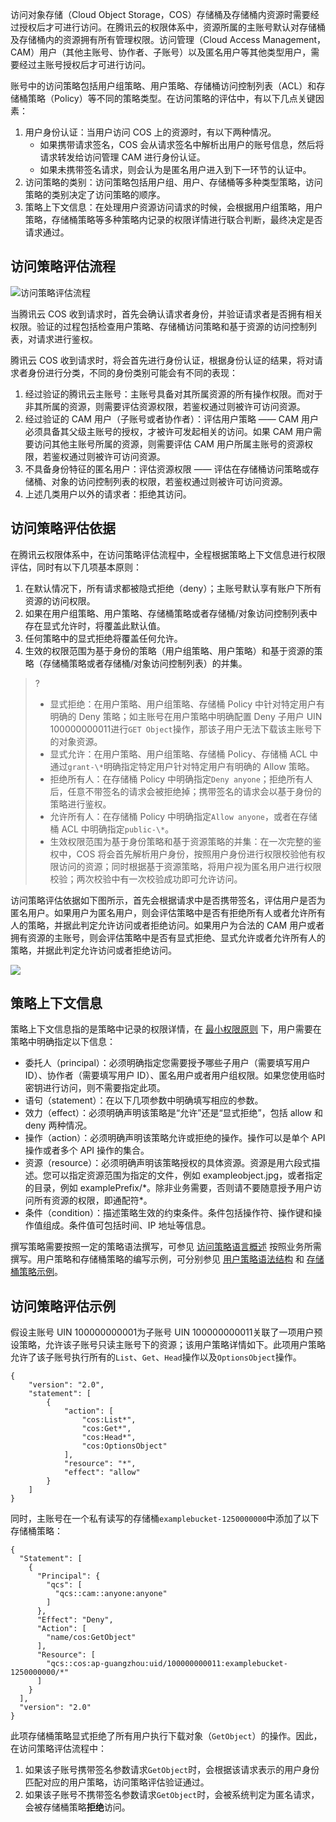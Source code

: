 访问对象存储（Cloud Object Storage，COS）存储桶及存储桶内资源时需要经过授权后才可进行访问。在腾讯云的权限体系中，资源所属的主账号默认对存储桶及存储桶内的资源拥有所有管理权限。访问管理（Cloud Access Management，CAM）用户（其他主账号、协作者、子账号）以及匿名用户等其他类型用户，需要经过主账号授权后才可进行访问。

账号中的访问策略包括用户组策略、用户策略、存储桶访问控制列表（ACL）和存储桶策略（Policy）等不同的策略类型。在访问策略的评估中，有以下几点关键因素：

1. 用户身份认证：当用户访问 COS 上的资源时，有以下两种情况。
	- 如果携带请求签名，COS  会从请求签名中解析出用户的账号信息，然后将请求转发给访问管理 CAM 进行身份认证。
	- 如果未携带签名请求，则会认为是匿名用户进入到下一环节的认证中。
2. 访问策略的类别：访问策略包括用户组、用户、存储桶等多种类型策略，访问策略的类别决定了访问策略的顺序。
3. 策略上下文信息：在处理用户资源访问请求的时候，会根据用户组策略，用户策略，存储桶策略等多种策略内记录的权限详情进行联合判断，最终决定是否请求通过。

## 访问策略评估流程

![访问策略评估流程](https://main.qcloudimg.com/raw/29e1653a006dabd1c022438c7fe33849.png)

当腾讯云 COS 收到请求时，首先会确认请求者身份，并验证请求者是否拥有相关权限。验证的过程包括检查用户策略、存储桶访问策略和基于资源的访问控制列表，对请求进行鉴权。

腾讯云 COS 收到请求时，将会首先进行身份认证，根据身份认证的结果，将对请求者身份进行分类，不同的身份类别可能会有不同的表现：

1. 经过验证的腾讯云主账号：主账号具备对其所属资源的所有操作权限。而对于非其所属的资源，则需要评估资源权限，若鉴权通过则被许可访问资源。
2. 经过验证的 CAM 用户（子账号或者协作者）：评估用户策略 —— CAM 用户必须具备其父级主账号的授权，才被许可发起相关的访问。如果 CAM 用户需要访问其他主账号所属的资源，则需要评估 CAM 用户所属主账号的资源权限，若鉴权通过则被许可访问资源。
3. 不具备身份特征的匿名用户：评估资源权限 —— 评估在存储桶访问策略或存储桶、对象的访问控制列表的权限，若鉴权通过则被许可访问资源。
4. 上述几类用户以外的请求者：拒绝其访问。


## 访问策略评估依据

在腾讯云权限体系中，在访问策略评估流程中，全程根据策略上下文信息进行权限评估，同时有以下几项基本原则：

1. 在默认情况下，所有请求都被隐式拒绝（deny）；主账号默认享有账户下所有资源的访问权限。
2. 如果在用户组策略、用户策略、存储桶策略或者存储桶/对象访问控制列表中存在显式允许时，将覆盖此默认值。
3. 任何策略中的显式拒绝将覆盖任何允许。
4. 生效的权限范围为基于身份的策略（用户组策略、用户策略）和基于资源的策略（存储桶策略或者存储桶/对象访问控制列表）的并集。


> ?
> - 显式拒绝：在用户策略、用户组策略、存储桶 Policy 中针对特定用户有明确的 Deny 策略；如主账号在用户策略中明确配置 Deny 子用户 UIN 100000000011进行`GET Object`操作，那该子用户无法下载该主账号下的对象资源。
> - 显式允许：在用户策略、用户组策略、存储桶 Policy、存储桶 ACL 中通过`grant-\*`明确指定特定用户针对特定用户有明确的 Allow 策略。
> - 拒绝所有人：在存储桶 Policy 中明确指定`Deny anyone`；拒绝所有人后，任意不带签名的请求会被拒绝掉；携带签名的请求会以基于身份的策略进行鉴权。
> - 允许所有人：在存储桶 Policy 中明确指定`Allow anyone`，或者在存储桶 ACL 中明确指定`public-\*`。
> - 生效权限范围为基于身份策略和基于资源策略的并集：在一次完整的鉴权中，COS 将会首先解析用户身份，按照用户身份进行权限校验他有权限访问的资源；同时根据基于资源策略，将用户视为匿名用户进行权限校验；两次校验中有一次校验成功即可允许访问。

访问策略评估依据如下图所示，首先会根据请求中是否携带签名，评估用户是否为匿名用户。如果用户为匿名用户，则会评估策略中是否有拒绝所有人或者允许所有人的策略，并据此判定允许访问或者拒绝访问。如果用户为合法的 CAM 用户或者拥有资源的主账号，则会评估策略中是否有显式拒绝、显式允许或者允许所有人的策略，并据此判定允许访问或者拒绝访问。

![](https://main.qcloudimg.com/raw/1750209b6f01a998c185b0b209f2490b.png)

## 策略上下文信息

策略上下文信息指的是策略中记录的权限详情，在 [最小权限原则](https://cloud.tencent.com/document/product/436/38618) 下，用户需要在策略中明确指定以下信息：

- 委托人（principal）：必须明确指定您需要授予哪些子用户（需要填写用户 ID）、协作者（需要填写用户 ID）、匿名用户或者用户组权限。如果您使用临时密钥进行访问，则不需要指定此项。
- 语句（statement）：在以下几项参数中明确填写相应的参数。
- 效力（effect）：必须明确声明该策略是“允许”还是“显式拒绝”，包括 allow 和 deny 两种情况。
- 操作（action）：必须明确声明该策略允许或拒绝的操作。操作可以是单个 API 操作或者多个 API 操作的集合。
- 资源（resource）：必须明确声明该策略授权的具体资源。资源是用六段式描述。您可以指定资源范围为指定的文件，例如 exampleobject.jpg，或者指定的目录，例如 examplePrefix/\*。除非业务需要，否则请不要随意授予用户访问所有资源的权限，即通配符\*。
- 条件（condition）：描述策略生效的约束条件。条件包括操作符、操作键和操作值组成。条件值可包括时间、IP 地址等信息。

撰写策略需要按照一定的策略语法撰写，可参见 [访问策略语言概述](https://cloud.tencent.com/document/product/436/18023) 按照业务所需撰写。用户策略和存储桶策略的编写示例，可分别参见 [用户策略语法结构](https://cloud.tencent.com/document/product/598/10604) 和 [存储桶策略示例](https://cloud.tencent.com/document/product/436/18031)。

## 访问策略评估示例

假设主账号 UIN 100000000001为子账号 UIN 100000000011关联了一项用户预设策略，允许该子账号只读主账号下的资源；该用户策略详情如下。此项用户策略允许了该子账号执行所有的`List`、`Get`、`Head`操作以及`OptionsObject`操作。

```
{
    "version": "2.0",
    "statement": [
        {
            "action": [
                "cos:List*",
                "cos:Get*",
                "cos:Head*",
                "cos:OptionsObject"
            ],
            "resource": "*",
            "effect": "allow"
        }
    ]
}
```

同时，主账号在一个私有读写的存储桶`examplebucket-1250000000`中添加了以下存储桶策略：

```
{
  "Statement": [
    {
      "Principal": {
        "qcs": [
          "qcs::cam::anyone:anyone"
        ]
      },
      "Effect": "Deny",
      "Action": [
        "name/cos:GetObject"
      ],
      "Resource": [
        "qcs::cos:ap-guangzhou:uid/100000000011:examplebucket-1250000000/*"
      ]
    }
  ],
  "version": "2.0"
}
```

此项存储桶策略显式拒绝了所有用户执行下载对象（`GetObject`）的操作。因此，在访问策略评估流程中：

1. 如果该子账号携带签名参数请求`GetObject`时，会根据该请求表示的用户身份匹配对应的用户策略，访问策略评估验证通过。
2. 如果该子账号不携带签名参数请求`GetObject`时，会被系统判定为匿名请求，会被存储桶策略**拒绝**访问。
